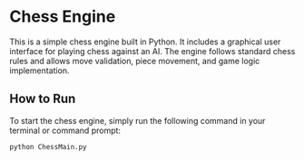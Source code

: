 # Chess Engine 
This is a simple chess engine built in Python. It includes a graphical user interface for playing chess against an AI. The engine follows standard chess rules and allows move validation, piece movement, and game logic implementation.

## How to Run
To start the chess engine, simply run the following command in your terminal or command prompt:

```sh
python ChessMain.py

